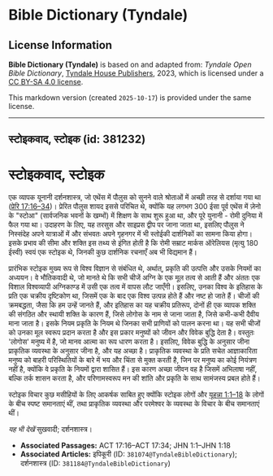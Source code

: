 # Bible Dictionary (Tyndale)

## License Information

**Bible Dictionary (Tyndale)** is based on and adapted from: _Tyndale Open Bible Dictionary_, [Tyndale House Publishers](https://tyndaleopenresources.com/), 2023, which is licensed under a [CC BY-SA 4.0 license](https://creativecommons.org/licenses/by-sa/4.0/legalcode.en).

This markdown version (created `2025-10-17`) is provided under the same license.



--------------------------------

## स्टोइकवाद, स्टोइक (id: 381232)

स्टोइकवाद, स्टोइक
=================

एक व्यापक यूनानी दर्शनशास्त्र, जो एथेंस में पौलुस को सुनने वाले श्रोताओं में अच्छी तरह से दर्शाया गया था ([प्रेरि 17:16–34](https://ref.ly/Acts17:16-Acts17:34))। प्रेरित पौलुस शायद इससे परिचित थे, क्योंकि यह लगभग 300 ईसा पूर्व एथेंस में ज़ेनो के "स्टोआ" (सार्वजनिक भवनों के खम्भों) में शिक्षण के साथ शुरू हुआ था, और पूरे युनानी \- रोमी दुनिया में फैल गया था। उदाहरण के लिए, यह तरसुस और साइप्रस द्वीप पर जाना जाता था, इसलिए पौलुस ने निस्संदेह अपने यात्राओं में और संभवतः अपने गृहनगर में भी स्तोईकी दार्शनिकों का सामना किया होगा। इसके प्रभाव की सीमा और शक्ति इस तथ्य से इंगित होती है कि रोमी सम्राट मार्कस ऑरेलियस (मृत्यु 180 ईस्वी) स्वयं एक स्टोइक थे, जिनकी कुछ दार्शनिक रचनाएँ अब भी विद्यमान हैं।

प्रारंभिक स्टोइक मुख्य रूप से विश्व विज्ञान से संबंधित थे, अर्थात्, प्रकृति की उत्पत्ति और उसके नियमों का अध्ययन। वे भौतिकवादी थे, जो मानते थे कि सभी चीजें अग्नि के एक मूल तत्व से आती हैं और अंततः एक विशाल विश्वव्यापी अग्निकाण्ड में उसी एक तत्व में वापस लौट जाएँगी। इसलिए, उनका विश्व के इतिहास के प्रति एक चक्रीय दृष्टिकोण था, जिसमें एक के बाद एक विश्व उत्पन्न होते हैं और नष्ट हो जाते हैं। चीजों की क्रमबद्धता, जैसा कि हम उन्हें जानते हैं, और इतिहास का यह चक्रीय प्रतिरूप, दोनों ही एक व्यापक शक्ति की संगठित और स्थायी शक्ति के कारण हैं, जिसे लोगोस के नाम से जाना जाता है, जिसे कभी\-कभी दैवीय माना जाता है। इसके नियम प्रकृति के नियम थे जिनका सभी प्राणियों को पालन करना था। यह सभी चीजों को उनका मूल स्वरूप प्रदान करता है और इस प्रकार मनुष्यों को जीवन और विवेक बुद्धि देता है। वस्तुतः 'लोगोस' मनुष्य में है, जो मानव आत्मा का रूप धारण करता है। इसलिए, विवेक बुद्धि के अनुसार जीना प्राकृतिक व्यवस्था के अनुसार जीना है, और यह अच्छा है। प्राकृतिक व्यवस्था के प्रति सचेत आज्ञाकारिता मनुष्य को बाहरी परिस्थितियों के बारे में भय और चिंता से मुक्त करती है, जिन पर मनुष्य का कोई नियंत्रण नहीं है, क्योंकि वे प्रकृति के नियमों द्वारा शासित हैं। इस कारण अच्छा जीवन वह है जिसमें अभिलाषा नहीं, बल्कि तर्क शासन करता है, और परिणामस्वरूप मन की शांति और प्रकृति के साथ सामंजस्य प्रबल होते हैं।

स्टोइक विचार कुछ मसीहियों के लिए आकर्षक साबित हुए क्योंकि स्टोइक लोगों और [यूहन्ना 1:1–18](https://ref.ly/John1:1-John1:18) के लोगों के बीच स्पष्ट समानताएं थीं, तथा प्राकृतिक व्यवस्था और परमेश्वर के व्यवस्था के विचार के बीच समानताएं थीं।

*यह भी देखें*  सुखवादी; दर्शनशास्त्र।

* **Associated Passages:** ACT 17:16–ACT 17:34; JHN 1:1–JHN 1:18
* **Associated Articles:** इपिकूरी (ID: `381074@TyndaleBibleDictionary`); दर्शनशास्त्र (ID: `381184@TyndaleBibleDictionary`)

